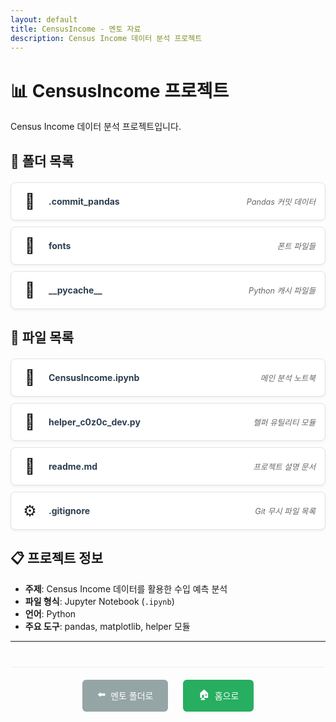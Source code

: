 ```yaml
---
layout: default
title: CensusIncome - 멘토 자료
description: Census Income 데이터 분석 프로젝트
---
```


# 📊 CensusIncome 프로젝트

Census Income 데이터 분석 프로젝트입니다.

## 📁 폴더 목록

<div class="file-list">
  <div class="folder-item">
    <div class="item-link folder-display">
      <span class="item-icon">📂</span>
      <span class="item-name">.commit_pandas</span>
      <span class="item-desc">Pandas 커밋 데이터</span>
    </div>
  </div>
  
  <div class="folder-item">
    <div class="item-link folder-display">
      <span class="item-icon">📂</span>
      <span class="item-name">fonts</span>
      <span class="item-desc">폰트 파일들</span>
    </div>
  </div>
  
  <div class="folder-item">
    <div class="item-link folder-display">
      <span class="item-icon">📂</span>
      <span class="item-name">__pycache__</span>
      <span class="item-desc">Python 캐시 파일들</span>
    </div>
  </div>
</div>

## 📄 파일 목록

<div class="file-list">
  <div class="file-item">
    <a href="{{ site.baseurl }}/멘토/CensusIncome/CensusIncome.ipynb" class="item-link file" target="_blank">
      <span class="item-icon">📓</span>
      <span class="item-name">CensusIncome.ipynb</span>
      <span class="item-desc">메인 분석 노트북</span>
    </a>
  </div>
  
  <div class="file-item">
    <a href="{{ site.baseurl }}/멘토/CensusIncome/helper_c0z0c_dev.py" class="item-link file" target="_blank">
      <span class="item-icon">🐍</span>
      <span class="item-name">helper_c0z0c_dev.py</span>
      <span class="item-desc">헬퍼 유틸리티 모듈</span>
    </a>
  </div>
  
  <div class="file-item">
    <a href="{{ site.baseurl }}/멘토/CensusIncome/readme.md" class="item-link file" target="_blank">
      <span class="item-icon">📖</span>
      <span class="item-name">readme.md</span>
      <span class="item-desc">프로젝트 설명 문서</span>
    </a>
  </div>
  
  <div class="file-item">
    <div class="item-link file-display">
      <span class="item-icon">⚙️</span>
      <span class="item-name">.gitignore</span>
      <span class="item-desc">Git 무시 파일 목록</span>
    </div>
  </div>
</div>

## 📋 프로젝트 정보

- **주제**: Census Income 데이터를 활용한 수입 예측 분석
- **파일 형식**: Jupyter Notebook (`.ipynb`)
- **언어**: Python
- **주요 도구**: pandas, matplotlib, helper 모듈

---

<div class="navigation-footer">
  <a href="{{ site.baseurl }}/멘토/" class="nav-button back">
    <span class="nav-icon">⬅️</span> 멘토 폴더로
  </a>
  <a href="{{ site.baseurl }}/" class="nav-button home">
    <span class="nav-icon">🏠</span> 홈으로
  </a>
</div>

<style>
.file-list {
  margin: 20px 0;
}

.folder-item, .file-item {
  margin-bottom: 10px;
}

.item-link {
  display: flex;
  align-items: center;
  padding: 15px;
  background: white;
  border-radius: 8px;
  text-decoration: none;
  border: 1px solid #dee2e6;
  transition: all 0.3s ease;
  box-shadow: 0 2px 4px rgba(0,0,0,0.05);
}

.item-link:hover {
  transform: translateY(-2px);
  box-shadow: 0 4px 8px rgba(0,0,0,0.1);
  text-decoration: none;
}

.item-link.folder:hover, .folder-display:hover {
  background: #fff3e0;
  border-color: #ff9800;
}

.item-link.file:hover {
  background: #e8f5e8;
  border-color: #4caf50;
}

.folder-display, .file-display {
  cursor: default;
}

.item-icon {
  font-size: 24px;
  margin-right: 15px;
  width: 30px;
  text-align: center;
}

.item-name {
  font-weight: bold;
  color: #2c3e50;
  margin-right: 15px;
  flex: 1;
}

.item-desc {
  color: #666;
  font-size: 0.9em;
  font-style: italic;
}

.navigation-footer {
  margin-top: 40px;
  padding-top: 20px;
  border-top: 1px solid #eee;
  text-align: center;
}

.nav-button {
  display: inline-flex;
  align-items: center;
  padding: 12px 24px;
  background: #3498db;
  color: white;
  border-radius: 6px;
  text-decoration: none;
  transition: all 0.3s ease;
  margin: 0 10px;
}

.nav-button:hover {
  background: #2980b9;
  transform: translateY(-2px);
  text-decoration: none;
  color: white;
}

.nav-button.home {
  background: #27ae60;
}

.nav-button.home:hover {
  background: #219a52;
}

.nav-button.back {
  background: #95a5a6;
}

.nav-button.back:hover {
  background: #7f8c8d;
}

.nav-icon {
  margin-right: 8px;
  font-size: 16px;
}
</style>
